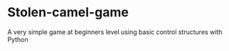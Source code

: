 # Stolen-camel-game
A very simple game at beginners level using basic control structures with Python
